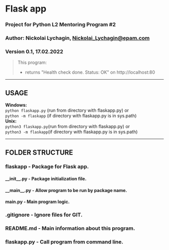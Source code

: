# Flask app


### Project for Python L2 Mentoring Program \#2


### Author: Nickolai Lychagin, Nickolai_Lychagin@epam.com
### Version 0.1, 17.02.2022

> This program:
>
> - returns "Health check done. Status: OK" on http://localhost:80

---
## USAGE

**Windows:**<br>
`python flaskapp.py` (run from directory with flaskapp.py) or<br>
`python -m flaskapp` (if directory with flaskapp.py is in sys.path)<br>
**Unix:**<br>
`python3 flaskapp.py`(run from directory with flaskapp.py) or<br>
`python3 -m flaskapp`(if directory with flaskapp.py is in sys.path)<br>

---
## FOLDER STRUCTURE

### flaskapp - Package for Flask app.
#### \_\_init\_\_.py - Package initialization file.
#### \_\_main\_\_.py - Allow program to be run by package name.
#### main.py - Main program logic.

### .gitignore - Ignore files for GIT.
### README.md - Main information about this program.
### flaskapp.py - Call program from command line.
